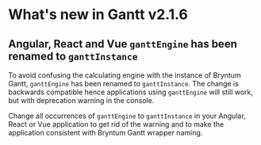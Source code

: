 # What's new in Gantt v2.1.6

## Angular, React and Vue `ganttEngine` has been renamed to `ganttInstance`

To avoid confusing the calculating engine with the instance of Bryntum Gantt, `ganttEngine` has been renamed to `ganttInstance`. The change is backwards compatible hence applications using `ganttEngine` will still work, but with deprecation warning in the console.

Change all occurrences of `ganttEngine` to `ganttInstance` in your Angular, React or Vue application to get rid of the warning and to make the application consistent with Bryntum Gantt wrapper naming.

